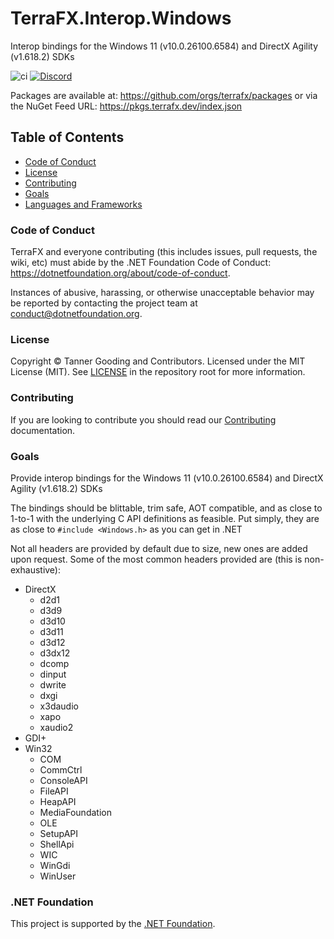 # TerraFX.Interop.Windows

Interop bindings for the Windows 11 (v10.0.26100.6584) and DirectX Agility (v1.618.2) SDKs

![ci](https://github.com/terrafx/terrafx.interop.windows/actions/workflows/ci.yml/badge.svg?branch=main&event=push)
[![Discord](https://img.shields.io/discord/593547387457372212.svg?label=Discord&style=plastic)](https://discord.terrafx.dev/)

Packages are available at: https://github.com/orgs/terrafx/packages or via the NuGet Feed URL: https://pkgs.terrafx.dev/index.json

## Table of Contents

* [Code of Conduct](#code-of-conduct)
* [License](#license)
* [Contributing](#contributing)
* [Goals](#goals)
* [Languages and Frameworks](#languages-and-frameworks)

### Code of Conduct

TerraFX and everyone contributing (this includes issues, pull requests, the
wiki, etc) must abide by the .NET Foundation Code of Conduct:
https://dotnetfoundation.org/about/code-of-conduct.

Instances of abusive, harassing, or otherwise unacceptable behavior may be
reported by contacting the project team at conduct@dotnetfoundation.org.

### License

Copyright © Tanner Gooding and Contributors. Licensed under the MIT License
(MIT). See [LICENSE](https://github.com/terrafx/terrafx.interop.windows/blob/main/LICENSE.md) in the repository root for more information.

### Contributing

If you are looking to contribute you should read our
[Contributing](https://github.com/terrafx/terrafx.interop.windows/blob/main/docs/CONTRIBUTING.md) documentation.

### Goals

Provide interop bindings for the Windows 11 (v10.0.26100.6584) and DirectX Agility (v1.618.2) SDKs

The bindings should be blittable, trim safe, AOT compatible, and as close to 1-to-1 with the underlying C API definitions as feasible. Put simply, they are as close to `#include <Windows.h>` as you can get in .NET

Not all headers are provided by default due to size, new ones are added upon request. Some of the most common headers provided are (this is non-exhaustive):
* DirectX
  * d2d1
  * d3d9
  * d3d10
  * d3d11
  * d3d12
  * d3dx12
  * dcomp
  * dinput
  * dwrite
  * dxgi
  * x3daudio
  * xapo
  * xaudio2
* GDI+
* Win32
  * COM
  * CommCtrl
  * ConsoleAPI
  * FileAPI
  * HeapAPI
  * MediaFoundation
  * OLE
  * SetupAPI
  * ShellApi
  * WIC
  * WinGdi
  * WinUser

### .NET Foundation

This project is supported by the [.NET Foundation](https://dotnetfoundation.org).
